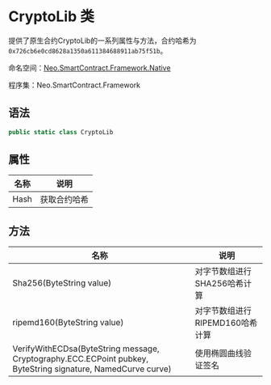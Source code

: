 # CryptoLib 类

提供了原生合约CryptoLib的一系列属性与方法，合约哈希为`0x726cb6e0cd8628a1350a611384688911ab75f51b`。

命名空间：[Neo.SmartContract.Framework.Native](../native.md)

程序集：Neo.SmartContract.Framework

## 语法

```c#
public static class CryptoLib
```

## 属性

| 名称 | 说明         |
| ---- | ------------ |
| Hash | 获取合约哈希 |

## 方法

| 名称                                       | 说明              |
| ---------------------------------------- | --------------- |
| Sha256(ByteString value) | 对字节数组进行SHA256哈希计算 |
| ripemd160(ByteString value) | 对字节数组进行RIPEMD160哈希计算 |
| VerifyWithECDsa(ByteString message, Cryptography.ECC.ECPoint pubkey, ByteString signature, NamedCurve curve) | 使用椭圆曲线验证签名 |